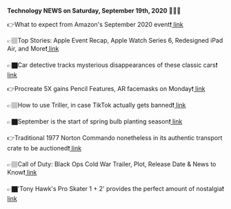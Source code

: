 <b>Technology NEWS on Saturday, September 19th, 2020</b> 📡📡📡 

👉What to expect from Amazon's September 2020 event❗️<a href='https://techblock.club/?p=7311'> link</a>

👉🏽Top Stories: Apple Event Recap, Apple Watch Series 6, Redesigned iPad Air, and More❗️<a href='https://techblock.club/?p=7313'> link</a>

👉🏿Car detective tracks mysterious disappearances of these classic cars❗️<a href='https://techblock.club/?p=7315'> link</a>

👉Procreate 5X gains Pencil Features, AR facemasks on Monday❗️<a href='https://techblock.club/?p=7317'> link</a>

👉🏽How to use Triller, in case TikTok actually gets banned❗️<a href='https://techblock.club/?p=7319'> link</a>

👉🏿September is the start of spring bulb planting season❗️<a href='https://techblock.club/?p=7321'> link</a>

👉Traditional 1977 Norton Commando nonetheless in its authentic transport crate to be auctioned❗️<a href='https://techblock.club/?p=7323'> link</a>

👉🏽Call of Duty: Black Ops Cold War Trailer, Plot, Release Date & News to Know❗️<a href='https://techblock.club/?p=7325'> link</a>

👉🏿'Tony Hawk's Pro Skater 1 + 2' provides the perfect amount of nostalgia❗️<a href='https://techblock.club/?p=7327'> link</a>

